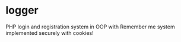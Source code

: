 # logger

PHP login and registration system in OOP with Remember me system implemented securely with cookies!
